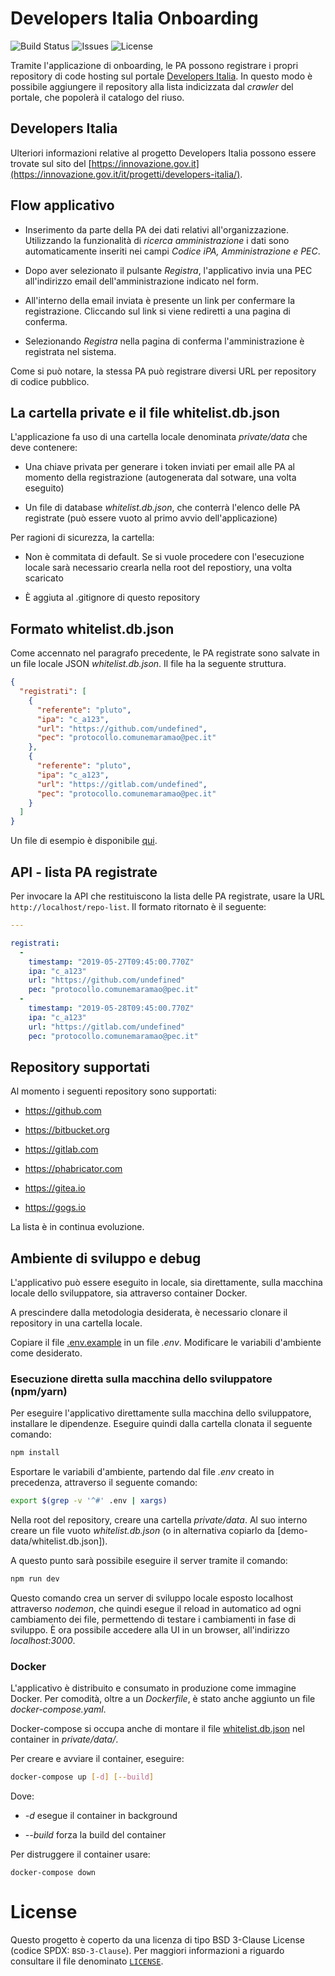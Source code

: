 # Developers Italia Onboarding
![Build Status](https://img.shields.io/circleci/project/github/italia/developers-italia-onboarding/master.svg?style=flat
) ![Issues](https://img.shields.io/github/issues/italia/developers-italia-onboarding.svg) ![License](https://img.shields.io/github/license/italia/developers-italia-onboarding.svg?style=flat)

Tramite l'applicazione di onboarding, le PA possono registrare i propri repository di code hosting sul portale [Developers Italia](https://innovazione.gov.it/it/progetti/developers-italia/). In questo modo è possibile aggiungere il repository alla lista indicizzata dal *crawler* del portale, che popolerà il catalogo del riuso. 

## Developers Italia

Ulteriori informazioni relative al progetto Developers Italia possono essere trovate sul sito del [https://innovazione.gov.it](https://innovazione.gov.it/it/progetti/developers-italia/).

## Flow applicativo

* Inserimento da parte della PA dei dati relativi all'organizzazione. Utilizzando la funzionalità di *ricerca amministrazione* i dati sono
automaticamente inseriti nei campi *Codice iPA, Amministrazione e PEC*. 

* Dopo aver selezionato il pulsante *Registra*, l'applicativo invia una PEC all'indirizzo email dell'amministrazione indicato nel form. 

* All'interno della email inviata è presente un link per confermare la registrazione. Cliccando sul link si viene rediretti a una pagina di conferma. 

* Selezionando *Registra* nella pagina di conferma l'amministrazione è registrata nel sistema.

Come si può notare, la stessa PA può registrare diversi URL per repository di codice pubblico.

## La cartella private e il file whitelist.db.json

L'applicazione fa uso di una cartella locale denominata *private/data* che deve contenere:

* Una chiave privata per generare i token inviati per email alle PA al momento della registrazione (autogenerata dal sotware, una volta eseguito)

* Un file di database *whitelist.db.json*, che conterrà l'elenco delle PA registrate (può essere vuoto al primo avvio dell'applicazione)

Per ragioni di sicurezza, la cartella:

* Non è commitata di default. Se si vuole procedere con l'esecuzione locale sarà necessario crearla nella root del repostiory, una volta scaricato

* È aggiuta al .gitignore di questo repository

## Formato whitelist.db.json

Come accennato nel paragrafo precedente, le PA registrate sono salvate in un file locale JSON *whitelist.db.json*. Il file ha la seguente struttura.

```json
{
  "registrati": [
    {
      "referente": "pluto",
      "ipa": "c_a123",
      "url": "https://github.com/undefined",
      "pec": "protocollo.comunemaramao@pec.it"
    },
    {
      "referente": "pluto",
      "ipa": "c_a123",
      "url": "https://gitlab.com/undefined",
      "pec": "protocollo.comunemaramao@pec.it"
    }
  ]
}
```

Un file di esempio è disponibile [qui](demo-data/whitelist.db.json).

## API - lista PA registrate

Per invocare la API che restituiscono la lista delle PA registrate, usare la URL `http://localhost/repo-list`. Il formato ritornato è il seguente:

```yaml
---

registrati: 
  - 
    timestamp: "2019-05-27T09:45:00.770Z"
    ipa: "c_a123"
    url: "https://github.com/undefined"
    pec: "protocollo.comunemaramao@pec.it"
  - 
    timestamp: "2019-05-28T09:45:00.770Z"
    ipa: "c_a123"
    url: "https://gitlab.com/undefined"
    pec: "protocollo.comunemaramao@pec.it"
```

## Repository supportati

Al momento i seguenti repository sono supportati:

* https://github.com

* https://bitbucket.org

* https://gitlab.com

* https://phabricator.com

* https://gitea.io

* https://gogs.io

La lista è in continua evoluzione.

## Ambiente di sviluppo e debug

L'applicativo può essere eseguito in locale, sia direttamente, sulla macchina locale dello sviluppatore, sia attraverso container Docker.

A prescindere dalla metodologia desiderata, è necessario clonare il repository in una cartella locale.

Copiare il file [.env.example](.env.example) in un file *.env*. Modificare le variabili d'ambiente come desiderato.

### Esecuzione diretta sulla macchina dello sviluppatore (npm/yarn)

Per eseguire l'applicativo direttamente sulla macchina dello sviluppatore, installare le dipendenze. Eseguire quindi dalla cartella clonata il seguente comando:

```bash
npm install
```

Esportare le variabili d'ambiente, partendo dal file *.env* creato in precedenza, attraverso il seguente comando:

```bash
export $(grep -v '^#' .env | xargs)
```

Nella root del repository, creare una cartella *private/data*. Al suo interno creare un file vuoto *whitelist.db.json* (o in alternativa copiarlo da [demo-data/whitelist.db.json]).

A questo punto sarà possibile eseguire il server tramite il comando:

```bash
npm run dev
```

Questo comando crea un server di sviluppo locale esposto localhost attraverso *nodemon*, che quindi esegue il reload in automatico ad ogni cambiamento dei file, permettendo di testare i cambiamenti in fase di sviluppo. È ora possibile accedere alla UI in un browser, all'indirizzo *localhost:3000*.

### Docker

L'applicativo è distribuito e consumato in produzione come immagine Docker. Per comodità, oltre a un *Dockerfile*, è stato anche aggiunto un file *docker-compose.yaml*.

Docker-compose si occupa anche di montare il file [whitelist.db.json](demo-data/whitelist.db.json) nel container in *private/data/*.

Per creare e avviare il container, eseguire:

```bash
docker-compose up [-d] [--build]
```

Dove:

* *-d* esegue il container in background

* *--build* forza la build del container

Per distruggere il container usare:

```
docker-compose down
```

# License

Questo progetto è coperto da una licenza di tipo BSD 3-Clause License (codice
SPDX: `BSD-3-Clause`). Per maggiori informazioni a riguardo consultare il file
denominato [`LICENSE`](LICENSE).
